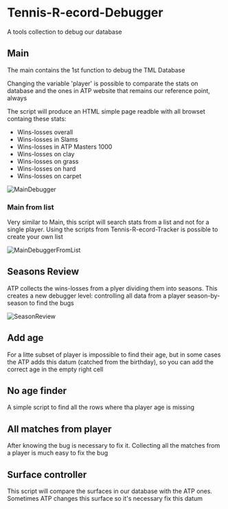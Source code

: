 # Tennis-R-ecord-Debugger
A tools collection to debug our database

## Main

The main contains the 1st function to debug the TML Database 

Changing the variable 'player' is possible to comparate the stats on database and the ones in ATP website that remains our reference point, always

The script will produce an HTML simple page readble with all browset containg these stats:

* Wins-losses overall
* Wins-losses in Slams
* Wins-losses in ATP Masters 1000
* Wins-losses on clay
* Wins-losses on grass
* Wins-losses on hard
* Wins-losses on carpet

![MainDebugger](https://user-images.githubusercontent.com/49320517/116035920-1b4f7800-a666-11eb-97ed-3c8f93c046a0.png)

### Main from list

Very similar to Main, this script will search stats from a list and not for a single player. Using the scripts from Tennis-R-ecord-Tracker is possible to create your own list

![MainDebuggerFromList](https://user-images.githubusercontent.com/49320517/116036069-623d6d80-a666-11eb-8255-cccf05cb44e9.png)

## Seasons Review

ATP collects the wins-losses from a plyer dividing them into seasons. This creates a new debugger level: controlling all data from a player season-by-season to find the bugs

![SeasonReview](https://user-images.githubusercontent.com/49320517/116036356-d6781100-a666-11eb-901f-1b29982898bc.png)


## Add age

For a litte subset of player is impossible to find their age, but in some cases the ATP adds this datum (catched from the birthday), so you can add the correct age in the empty right cell

## No age finder

A simple script to find all the rows where tha player age is missing

## All matches from player

After knowing the bug is necessary to fix it. Collecting all the matches from a player is much easy to fix the bug


## Surface controller

This script will compare the surfaces in our database with the ATP ones. Sometimes ATP changes this surface so it's necessary fix this datum
